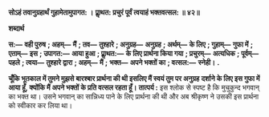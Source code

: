 **सोऽहं तवानुग्रहार्थं गुहामेतामुपागत: ।** **प्राॢथत: प्रचुरं पूर्वं त्वयाहं भक्तवत्सल: ॥ ४२॥** 

**शब्दार्थ** 

**स:—** **वही पुरुष** **; अहम्—** **मैं** **; तव—** **तुश्हारे** **; अनुग्रह—** **अनुग्रह** **; अर्थम्—** **के लिए** **; गुहाम्—** **गुफा में** **; एताम्—** **इस** **; उपागत:—** **आया हुआ** **; प्राॢथत:—** **के लिए प्रार्थना किया गया** **; प्रचुरम्—** **अत्यधिक** **; पूर्वम्—** **पहले** **; त्वया—** **तुश्हारे द्वारा** **; अहम्—** **मैं** **;** **भक्त—** **अपने भक्तों का** **; वत्सल:—** **स्नेही।** **.** 

**चूँकि भूतकाल में तुमने मुझसे बारश्बार प्रार्थना की थी इसलिए मैं स्वयं तुम पर अनुग्रह** **दर्शाने के लिए इस गुफा में आया हूँ, क्योंकि मैं अपने भक्तों के प्रति वत्सल रहता हूँ।** **तात्पर्य :** इस श्लोक से स्पष्ट है कि मुचुकुन्द भगवान् का भक्त था। उसने भगवान् का सान्निध्य पाने के लिए प्रार्थना की थी और अब श्रीकृष्ण ने उसकी इस प्रार्थना को स्वीकार कर लिया था।  